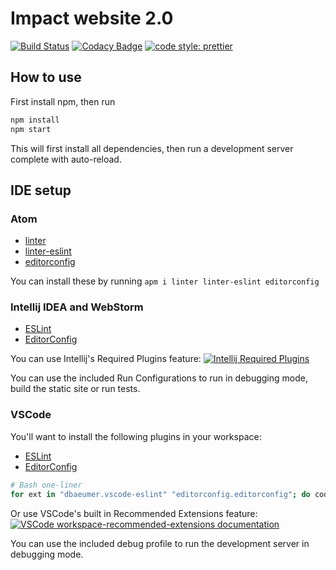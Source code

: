 # Impact website 2.0

[![Build Status](https://travis-ci.com/ImpactDevelopment/Website.svg?branch=master)](https://travis-ci.com/ImpactDevelopment/Website)
[![Codacy Badge](https://api.codacy.com/project/badge/Grade/dffc269ba97c4ceb943eb001fe882eab)](https://www.codacy.com/manual/LeafHacker/Website)
[![code style: prettier](https://img.shields.io/badge/code_style-prettier-ff69b4.svg?style=flat-square)](https://github.com/prettier/prettier)

## How to use

First install npm, then run

```sh
npm install
npm start
```

This will first install all dependencies, then run a development server complete with auto-reload.

## IDE setup

### Atom

-   [linter](https://atom.io/packages/linter)
-   [linter-eslint](https://atom.io/packages/linter-eslint)
-   [editorconfig](https://atom.io/packages/editorconfig)

You can install these by running `apm i linter linter-eslint editorconfig`

### Intellij IDEA and WebStorm

-   [ESLint](https://plugins.jetbrains.com/plugin/7494-eslint)
-   [EditorConfig](https://plugins.jetbrains.com/plugin/7294-editorconfig)

You can use Intellij's Required Plugins feature:
[![Intellij Required Plugins](.idea/required-plugins.png)](https://www.jetbrains.com/help/idea/managing-plugins.html#required-plugins)

You can use the included Run Configurations to run in debugging mode, build the static site or run tests.

### VSCode

You'll want to install the following plugins in your workspace:

-   [ESLint](https://marketplace.visualstudio.com/items?itemName=dbaeumer.vscode-eslint)
-   [EditorConfig](https://marketplace.visualstudio.com/items?itemName=editorconfig.editorconfig)

```sh
# Bash one-liner
for ext in "dbaeumer.vscode-eslint" "editorconfig.editorconfig"; do code --install-extension $ext; done
```

Or use VSCode's built in Recommended Extensions feature:
[![VSCode workspace-recommended-extensions documentation](.vscode/extension-recommendations.png)](https://code.visualstudio.com/docs/editor/extension-gallery#_workspace-recommended-extensions)

You can use the included debug profile to run the development server in debugging mode.
